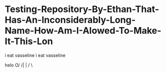 # Testing-Repository-By-Ethan-That-Has-An-Inconsiderably-Long-Name-How-Am-I-Alowed-To-Make-It-This-Lon
i eat vasseline
i eat vasseline



































helo 
 O/
/|
 |
/ \
